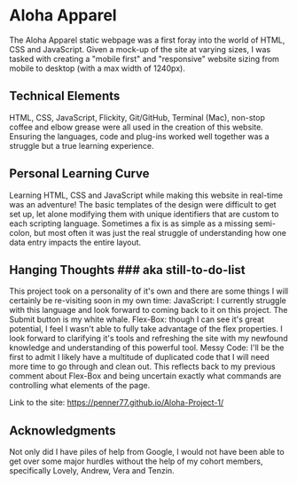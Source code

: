 
# Aloha Apparel 

The Aloha Apparel static webpage was a first foray into the world of HTML, CSS and JavaScript. Given a mock-up of the site at varying sizes, I was tasked with creating a "mobile first" and "responsive" website sizing from mobile to desktop (with a max width of 1240px). 

## Technical Elements

HTML, CSS, JavaScript, Flickity, Git/GitHub, Terminal (Mac), non-stop coffee and elbow grease were all used in the creation of this website. Ensuring the languages, code and plug-ins worked well together was a struggle but a true learning experience. 

## Personal Learning Curve

Learning HTML, CSS and JavaScript while making this website in real-time was an adventure! The basic templates of the design were difficult to get set up, let alone modifying them with unique identifiers that are custom to each scripting language. Sometimes a fix is as simple as a missing semi-colon, but most often it was just the real struggle of understanding how one data entry impacts the entire layout. 

## Hanging Thoughts ### aka still-to-do-list

This project took on a personality of it's own and there are some things I will certainly be re-visiting soon in my own time:
JavaScript: I currently struggle with this language and look forward to coming back to it on this project. The Submit button is my white whale. 
Flex-Box: though I can see it's great potential, I feel I wasn't able to fully take advantage of the flex properties. I look forward to clarifying it's tools and refreshing the site with my newfound knowledge and understanding of this powerful tool. 
Messy Code: I'll be the first to admit I likely have a multitude of duplicated code that I will need more time to go through and clean out. This reflects back to my previous comment about Flex-Box and being uncertain exactly what commands are controlling what elements of the page. 

Link to the site: https://penner77.github.io/Aloha-Project-1/

## Acknowledgments
Not only did I have piles of help from Google, I would not have been able to get over some major hurdles without the help of my cohort members, specifically Lovely, Andrew, Vera and Tenzin. 

